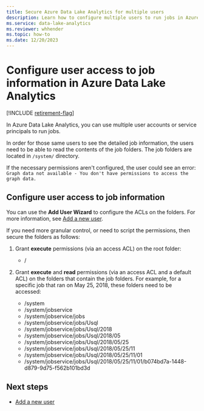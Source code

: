 ```yaml
---
title: Secure Azure Data Lake Analytics for multiple users
description: Learn how to configure multiple users to run jobs in Azure Data Lake Analytics.
ms.service: data-lake-analytics
ms.reviewer: whhender
ms.topic: how-to
ms.date: 12/20/2023
---
```


# Configure user access to job information in Azure Data Lake Analytics 

[!INCLUDE [retirement-flag](includes/retirement-flag.md)]

In Azure Data Lake Analytics, you can use multiple user accounts or service principals to run jobs. 

In order for those same users to see the detailed job information, the users need to be able to read the contents of the job folders. The job folders are located in `/system/` directory. 

If the necessary permissions aren't configured, the user could see an error: `Graph data not available - You don't have permissions to access the graph data.` 

## Configure user access to job information

You can use the **Add User Wizard** to configure the ACLs on the folders. For more information, see [Add a new user](data-lake-analytics-manage-use-portal.md#add-a-new-user).

If you need more granular control, or need to script the permissions, then secure the folders as follows:

1. Grant **execute** permissions (via an access ACL) on the root folder:
   - /
   
2. Grant **execute** and **read** permissions (via an access ACL and a default ACL) on the folders that contain the job folders. For example, for a specific job that ran on May 25, 2018, these folders need to be accessed:
   - /system
   - /system/jobservice
   - /system/jobservice/jobs
   - /system/jobservice/jobs/Usql
   - /system/jobservice/jobs/Usql/2018
   - /system/jobservice/jobs/Usql/2018/05
   - /system/jobservice/jobs/Usql/2018/05/25
   - /system/jobservice/jobs/Usql/2018/05/25/11
   - /system/jobservice/jobs/Usql/2018/05/25/11/01
   - /system/jobservice/jobs/Usql/2018/05/25/11/01/b074bd7a-1448-d879-9d75-f562b101bd3d

## Next steps

* [Add a new user](data-lake-analytics-manage-use-portal.md#add-a-new-user)
